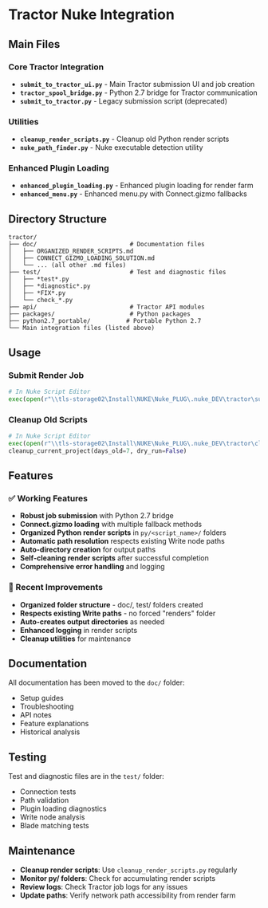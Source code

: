# Tractor Nuke Integration

## Main Files

### Core Tractor Integration
- **`submit_to_tractor_ui.py`** - Main Tractor submission UI and job creation
- **`tractor_spool_bridge.py`** - Python 2.7 bridge for Tractor communication  
- **`submit_to_tractor.py`** - Legacy submission script (deprecated)

### Utilities
- **`cleanup_render_scripts.py`** - Cleanup old Python render scripts
- **`nuke_path_finder.py`** - Nuke executable detection utility

### Enhanced Plugin Loading
- **`enhanced_plugin_loading.py`** - Enhanced plugin loading for render farm
- **`enhanced_menu.py`** - Enhanced menu.py with Connect.gizmo fallbacks

## Directory Structure

```
tractor/
├── doc/                          # Documentation files
│   ├── ORGANIZED_RENDER_SCRIPTS.md
│   ├── CONNECT_GIZMO_LOADING_SOLUTION.md
│   └── ... (all other .md files)
├── test/                         # Test and diagnostic files  
│   ├── *test*.py
│   ├── *diagnostic*.py
│   ├── *FIX*.py
│   └── check_*.py
├── api/                          # Tractor API modules
├── packages/                     # Python packages
├── python2.7_portable/          # Portable Python 2.7
└── Main integration files (listed above)
```

## Usage

### Submit Render Job
```python
# In Nuke Script Editor
exec(open(r"\\tls-storage02\Install\NUKE\Nuke_PLUG\.nuke_DEV\tractor\submit_to_tractor_ui.py").read())
```

### Cleanup Old Scripts
```python
# In Nuke Script Editor  
exec(open(r"\\tls-storage02\Install\NUKE\Nuke_PLUG\.nuke_DEV\tractor\cleanup_render_scripts.py").read())
cleanup_current_project(days_old=7, dry_run=False)
```

## Features

### ✅ Working Features
- **Robust job submission** with Python 2.7 bridge
- **Connect.gizmo loading** with multiple fallback methods
- **Organized Python render scripts** in `py/<script_name>/` folders
- **Automatic path resolution** respects existing Write node paths
- **Auto-directory creation** for output paths
- **Self-cleaning render scripts** after successful completion
- **Comprehensive error handling** and logging

### 🎯 Recent Improvements
- **Organized folder structure** - doc/, test/ folders created
- **Respects existing Write paths** - no forced "renders" folder
- **Auto-creates output directories** as needed
- **Enhanced logging** in render scripts
- **Cleanup utilities** for maintenance

## Documentation

All documentation has been moved to the `doc/` folder:
- Setup guides
- Troubleshooting
- API notes
- Feature explanations
- Historical analysis

## Testing

Test and diagnostic files are in the `test/` folder:
- Connection tests
- Path validation
- Plugin loading diagnostics
- Write node analysis
- Blade matching tests

## Maintenance

- **Cleanup render scripts**: Use `cleanup_render_scripts.py` regularly
- **Monitor py/ folders**: Check for accumulating render scripts
- **Review logs**: Check Tractor job logs for any issues
- **Update paths**: Verify network path accessibility from render farm
